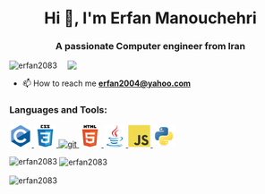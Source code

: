 <h1 align="center">Hi 👋, I'm Erfan Manouchehri</h1>
<h3 align="center">A passionate Computer engineer from Iran</h3>

<img  align="right" width="400" src="https://media0.giphy.com/media/v1.Y2lkPTc5MGI3NjExb2tvMjc1MTI1eHRlZHBlZHFja2Jna3hzYmhvYmR3cnRkM2x2dW9lMiZlcD12MV9naWZzX3NlYXJjaCZjdD1n/qgQUggAC3Pfv687qPC/giphy.gif">

<p align="left"> <img src="https://komarev.com/ghpvc/?username=erfan2083&label=Profile%20views&color=0e75b6&style=flat" alt="erfan2083" /> </p>

- 📫 How to reach me **erfan2004@yahoo.com**



<h3 align="left">Languages and Tools:</h3>
<p align="left"> <a href="https://www.cprogramming.com/" target="_blank" rel="noreferrer"> <img src="https://raw.githubusercontent.com/devicons/devicon/master/icons/c/c-original.svg" alt="c" width="40" height="40"/> </a> <a href="https://www.w3schools.com/css/" target="_blank" rel="noreferrer"> <img src="https://raw.githubusercontent.com/devicons/devicon/master/icons/css3/css3-original-wordmark.svg" alt="css3" width="40" height="40"/> </a> <a href="https://git-scm.com/" target="_blank" rel="noreferrer"> <img src="https://www.vectorlogo.zone/logos/git-scm/git-scm-icon.svg" alt="git" width="40" height="40"/> </a> <a href="https://www.w3.org/html/" target="_blank" rel="noreferrer"> <img src="https://raw.githubusercontent.com/devicons/devicon/master/icons/html5/html5-original-wordmark.svg" alt="html5" width="40" height="40"/> </a> <a href="https://www.java.com" target="_blank" rel="noreferrer"> <img src="https://raw.githubusercontent.com/devicons/devicon/master/icons/java/java-original.svg" alt="java" width="40" height="40"/> </a> <a href="https://developer.mozilla.org/en-US/docs/Web/JavaScript" target="_blank" rel="noreferrer"> <img src="https://raw.githubusercontent.com/devicons/devicon/master/icons/javascript/javascript-original.svg" alt="javascript" width="40" height="40"/> </a> <a href="https://www.python.org" target="_blank" rel="noreferrer"> <img src="https://raw.githubusercontent.com/devicons/devicon/master/icons/python/python-original.svg" alt="python" width="40" height="40"/> </a> </p>

<p><img align="left" src="https://github-readme-stats.vercel.app/api/top-langs?username=erfan2083&show_icons=true&locale=en&layout=compact" alt="erfan2083" /></p>

<p>&nbsp;<img align="center" src="https://github-readme-stats.vercel.app/api?username=erfan2083&show_icons=true&locale=en" alt="erfan2083" /></p>

<p><img align="center" src="https://github-readme-streak-stats.herokuapp.com/?user=erfan2083&" alt="erfan2083" /></p>
